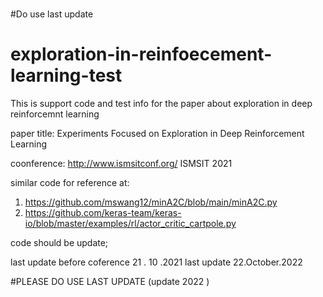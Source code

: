 #
#Do use last update
#
# exploration-in-reinfoecement-learning-test
This is support code and test info for the paper about exploration in deep reinforcemnt learning 

paper title: Experiments Focused on Exploration in Deep Reinforcement Learning



coonference: http://www.ismsitconf.org/ ISMSIT 2021 

similar code for reference at:
1) https://github.com/mswang12/minA2C/blob/main/minA2C.py
2) https://github.com/keras-team/keras-io/blob/master/examples/rl/actor_critic_cartpole.py


code should be update;

last update before coference 21 . 10 .2021
last update 22.October.2022

#PLEASE DO USE LAST UPDATE (update 2022 )
